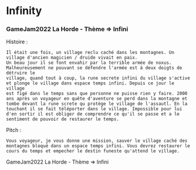 # Infinity
### GameJam2022 La Horde - Thème => Infini 
Histoire :

	Il était une fois, un village reclu caché dans les montagnes. Un village d'ancien magicien / druide vivait en paix.
	Un beau jour il se font envahir par la terrible armée de noxus. Malheureusement ne pouvant se défendre l'armée est à deux doigts de détruire le 
	village, quand tout à coup, la rune secrete infini du village s'active et plonge le village dans espace temps infini. Depuis ce jour le village
	est figé dans le temps sans que personne ne puisse rien y faire. 2000 ans après un voyageur en quête d'aventure se perd dans la montagne et
	tombe devant la rune screte qu protège le village de l'assautl. En la touchant il se fait téléporter dans le village. Impossible pour lui 
	d'en sortir il est obliger de comprendre ce qu'il se passe et a le sentiment de pouvoir de restaurer le temps. 


Pitch : 
	
	Vous voyageur, je vous donne une mission, sauver le village caché des montagnes bloqué dans un espace temps infini. Vous devrez restaurer le 
	cours du temps et empecher le destin funeste qu'attend le village.
GameJam2022 La Horde - Thème => Infini 
